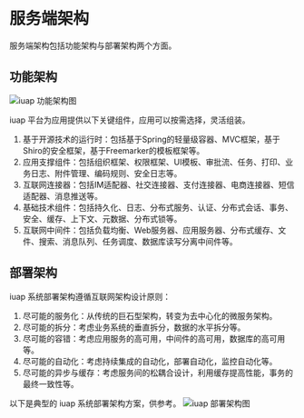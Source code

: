 # 服务端架构

服务端架构包括功能架构与部署架构两个方面。

## 功能架构

![iuap 功能架构图](/articles/iuap-develop/7-/image/gong_neng_jia_gou.png)

iuap 平台为应用提供以下关键组件，应用可以按需选择，灵活组装。

1. 基于开源技术的运行时：包括基于Spring的轻量级容器、MVC框架，基于Shiro的安全框架，基于Freemarker的模板框架等。
2. 应用支撑组件：包括组织框架、权限框架、UI模板、审批流、任务、打印、业务日志、附件管理、编码规则、安全日志等。
3. 互联网连接器：包括IM适配器、社交连接器、支付连接器、电商连接器、短信适配器、消息推送等。
4. 基础技术组件：包括持久化、日志、分布式服务、认证、分布式会话、事务、安全、缓存、上下文、元数据、分布式锁等。
5. 互联网中间件：包括负载均衡、Web服务器、应用服务器、分布式缓存、文件、搜索、消息队列、任务调度、数据库读写分离中间件等。

## 部署架构

iuap 系统部署架构遵循互联网架构设计原则：

1. 尽可能的服务化：从传统的巨石型架构，转变为去中心化的微服务架构。
2. 尽可能的拆分：考虑业务系统的垂直拆分，数据的水平拆分等。
3. 尽可能的容错：考虑应用服务的高可用，中间件的高可用，数据库的高可用等。
4. 尽可能的自动化：考虑持续集成的自动化，部署自动化，监控自动化等。
5. 尽可能的异步与缓存：考虑服务间的松耦合设计，利用缓存提高性能，事务的最终一致性等。

以下是典型的 iuap 系统部署架构方案，供参考。
![iuap 部署架构图](/articles/iuap-develop/7-/image/image1.png)
